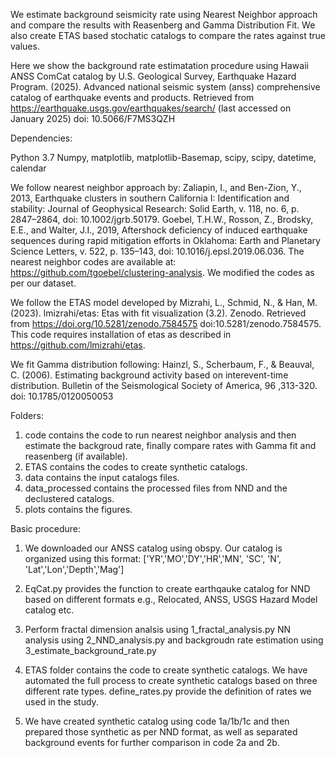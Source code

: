 We estimate background seismicity rate using Nearest Neighbor approach and compare the results with Reasenberg and Gamma Distribution Fit. We also create ETAS based stochatic catalogs to compare the rates against true values. 

Here we show the background rate estimatation procedure using Hawaii ANSS ComCat catalog by U.S. Geological Survey, Earthquake Hazard Program. (2025). Advanced national seismic system (anss) comprehensive catalog of earthquake events and products. Retrieved from https://earthquake.usgs.gov/earthquakes/search/ (last accessed on January 2025) doi: 10.5066/F7MS3QZH 

Dependencies:

Python 3.7 Numpy, matplotlib, matplotlib-Basemap, scipy, scipy, datetime, calendar

We follow nearest neighbor approach by: 
Zaliapin, I., and Ben-Zion, Y., 2013, Earthquake clusters in southern California I: Identification and stability: Journal of Geophysical Research: Solid Earth, v. 118, no. 6, p. 2847–2864, doi: 10.1002/jgrb.50179.
Goebel, T.H.W., Rosson, Z., Brodsky, E.E., and Walter, J.I., 2019, Aftershock deficiency of induced earthquake sequences during rapid mitigation efforts in Oklahoma: Earth and Planetary Science Letters, v. 522, p. 135–143, doi: 10.1016/j.epsl.2019.06.036. The nearest neighbor codes are available at: https://github.com/tgoebel/clustering-analysis. We modified the codes as per our dataset.

We follow the ETAS model developed by Mizrahi, L., Schmid, N., & Han, M. (2023). lmizrahi/etas: Etas with fit visualization (3.2). Zenodo. Retrieved from https://doi.org/10.5281/zenodo.7584575 doi:10.5281/zenodo.7584575. This code requires installation of etas as described in https://github.com/lmizrahi/etas. 

We fit Gamma distribution following: Hainzl, S., Scherbaum, F., & Beauval, C. (2006). Estimating background activity based on interevent-time distribution. Bulletin of the Seismological Society of America, 96 ,313-320. doi: 10.1785/0120050053

Folders:
1. code contains the code to run nearest neighbor analysis and then estimate the backgroud rate, finally compare rates with Gamma fit and reasenberg (if available).
2. ETAS contains the codes to create synthetic catalogs.
3. data contains the input catalogs files.
4. data_processed contains the processed files from NND and the declustered catalogs.
5. plots contains the figures. 

Basic procedure:

1. We downloaded our ANSS catalog using obspy. Our catalog is organized using this format:
['YR','MO','DY','HR','MN', 'SC', 'N', 'Lat','Lon','Depth','Mag']

2. EqCat.py provides the function to create earthqauke catalog for NND based on different formats e.g., Relocated, ANSS, USGS Hazard Model catalog etc. 

3. Perform fractal dimension analsis using 1_fractal_analysis.py NN analysis using 2_NND_analysis.py and backgroudn rate estimation using 3_estimate_background_rate.py

3. ETAS folder contains the code to create synthetic catalogs. We have automated the full process to create synthetic catalogs based on three different rate types. define_rates.py provide the definition of rates we used in the study. 

4. We have created synthetic catalog using code 1a/1b/1c and then prepared those synthetic as per NND format, as well as separated background events for further comparison in code 2a and 2b. 
